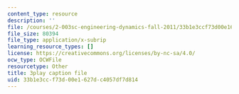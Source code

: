 ```yaml
---
content_type: resource
description: ''
file: /courses/2-003sc-engineering-dynamics-fall-2011/33b1e3ccf73d00e1627dc4057df7d814_wzEqF_UQkks.srt
file_size: 80394
file_type: application/x-subrip
learning_resource_types: []
license: https://creativecommons.org/licenses/by-nc-sa/4.0/
ocw_type: OCWFile
resourcetype: Other
title: 3play caption file
uid: 33b1e3cc-f73d-00e1-627d-c4057df7d814
---
```

